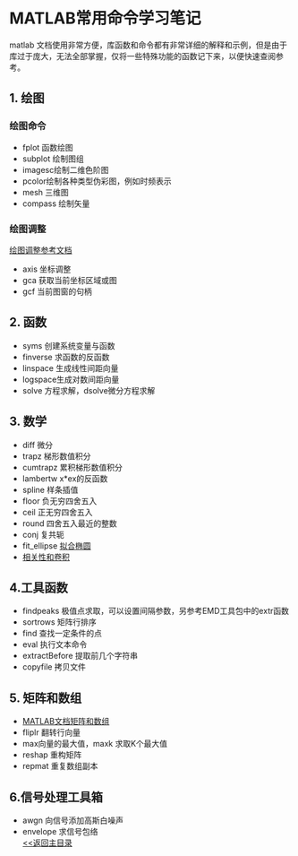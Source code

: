 # MATLAB常用命令学习笔记
 matlab 文档使用非常方便，库函数和命令都有非常详细的解释和示例，但是由于库过于庞大，无法全部掌握，仅将一些特殊功能的函数记下来，以便快速查阅参考。
## 1. 绘图
### 绘图命令
* fplot 函数绘图 
* subplot 绘制图组 
* imagesc绘制二维色阶图
* pcolor绘制各种类型伪彩图，例如时频表示
* mesh 三维图
* compass 绘制矢量
### 绘图调整
[绘图调整参考文档](https://ww2.mathworks.cn/help/matlab/graphics-object-identification.html?searchHighlight=%E5%9B%BE%E5%BD%A2%E5%AF%B9%E8%B1%A1%E7%9A%84%E6%A0%87%E8%AF%86&s_tid=doc_srchtitle)
* axis 坐标调整
* gca 获取当前坐标区域或图
* gcf 当前图窗的句柄
## 2. 函数
* syms 创建系统变量与函数
* finverse 求函数的反函数
* linspace 生成线性间距向量
* logspace生成对数间距向量
* solve 方程求解，dsolve微分方程求解
## 3. 数学
* diff 微分
* trapz 梯形数值积分
* cumtrapz 累积梯形数值积分
* lambertw x\*ex的反函数
* spline 样条插值
* floor 负无穷四舍五入
* ceil 正无穷四舍五入
* round 四舍五入最近的整数
* conj 复共轭
* fit_ellipse [拟合椭圆](https://ww2.mathworks.cn/matlabcentral/fileexchange/3215-fit_ellipse)
* [相关性和卷积](https://ww2.mathworks.cn/help/signal/correlation-and-convolution.html?s_tid=CRUX_lftnav)
## 4.工具函数
* findpeaks 极值点求取，可以设置间隔参数，另参考EMD工具包中的extr函数
* sortrows 矩阵行排序
* find 查找一定条件的点 
* eval 执行文本命令
* extractBefore 提取前几个字符串
* copyfile 拷贝文件
## 5. 矩阵和数组
* [MATLAB文档矩阵和数组](https://ww2.mathworks.cn/help/matlab/matrices-and-arrays.html?s_tid=CRUX_lftnav)
* fliplr 翻转行向量
* max向量的最大值，maxk 求取K个最大值
* reshap 重构矩阵
* repmat 重复数组副本
## 6.信号处理工具箱
* awgn 向信号添加高斯白噪声
* envelope 求信号包络  
[<<返回主目录](https://github.com/hustcxl/CXL_Notes)
